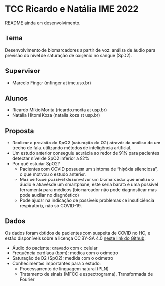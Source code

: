 # TCC Ricardo e Natália IME 2022
README ainda em desenvolvimento.

## Tema
Desenvolvimento de biomarcadores a partir de voz: análise de áudio para previsão do nível de saturação de oxigênio no sangue (SpO2).

## Supervisor
- Marcelo Finger (mfinger at ime.usp.br)

## Alunos
- Ricardo Mikio Morita (ricardo.morita at usp.br)
- Natália Hitomi Koza (natalia.koza at usp.br)

## Proposta
- Realizar a previsão de SpO2 (saturação de O2) através da análise de um trecho de fala, utilizando métodos de inteligência artificial.
- Um estudo anterior conseguiu acurácia ao redor de 91% para pacientes detectar nível de SpO2 inferior a 92%
- Por quê estudar SpO2?
  - Pacientes com COVID possuem um sintoma de “hipóxia silenciosa”, o que motivou o estudo anterior.
  - Mas se fosse possível desenvolver um biomarcador que analise o áudio e atravésde um smartphone, este seria barato e uma possível ferramenta para médicos (biomarcador não pode diagnosticar mas pode auxiliar no diagnóstico)
  - Pode ajudar na indicação de possíveis problemas de insuficiência respiratória, não só COVID-19.


## Dados
Os dados foram obtidos de pacientes com suspeita de COVID no HC, e estão disponíveis sobre a licença CC BY-SA 4.0 [neste link do Github](https://github.com/Edresson/SPIRA-ACL2021):
  - Áudio do paciente: gravado com o celular
  - Frequência cardíaca (bpm): medida com o oxímetro
  - Saturação de O2 (SpO2): medida com o oxímetro
- Conhecimentos importantes para o estudo:
  - Processamento de linguagem natural (PLN)
  - Tratamento de sinais (MFCC e espectrograma), Transformada de Fourier
